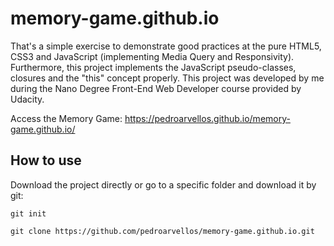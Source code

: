 # memory-game.github.io

That's a simple exercise to demonstrate good practices at the pure HTML5, CSS3 and JavaScript (implementing Media Query and Responsivity). Furthermore, this project implements the JavaScript pseudo-classes, closures and the "this" concept properly.  This project was developed by me during the Nano Degree Front-End Web Developer course provided by Udacity.

Access the Memory Game: https://pedroarvellos.github.io/memory-game.github.io/

## How to use

Download the project directly or go to a specific folder and download it by git:

`git init` 

`git clone https://github.com/pedroarvellos/memory-game.github.io.git`
